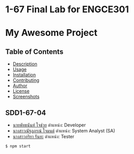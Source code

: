 # 1-67 Final Lab for ENGCE301
# My Awesome Project

## Table of Contents
- [Description](#description)
- [Usage](#usage)
- [Installation](#installation)
- [Contributing](#contributing)
- [Author](#author)
- [License](#license)
- [Screenshots](#screenshots)

## SDD1-67-04
- [นายพัทธนันท์  ใจช่วย](https://github.com/ItsPatthanan)  ตำแหน่ง: Developer
- [นางสาวณัฐฎภรณ์  ใจมนต์](https://github.com/Khunnine) ตำแหน่ง: System Analyst (SA)
- [นางสาวอริยา  รันยะ](https://github.com/NANI2D21) ตำแหน่ง: Tester

```bash
$ npm start
